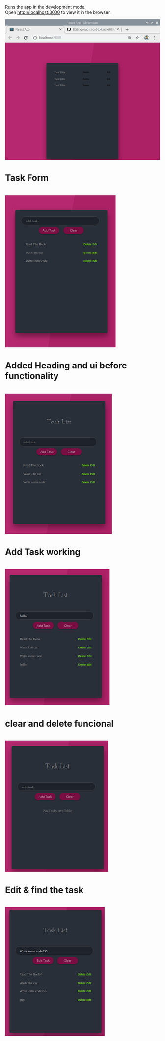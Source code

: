 

Runs the app in the development mode.<br />
Open [http://localhost:3000](http://localhost:3000) to view it in the browser.

![Task app screenshot](./public/001.png)
# 
# Task Form
#
![Add remove app screenshot](./public/002.png)

# 
# Added Heading and ui before functionality
#

![Add remove app screenshot](./public/003.png)

# 
# Add Task working
#
![Add Task screenshot](./public/004.png)

# 
# clear and delete funcional
#
![Add Task screenshot](./public/005.png)

# 
# Edit & find the task
#
![Add Task screenshot](./public/006.png)